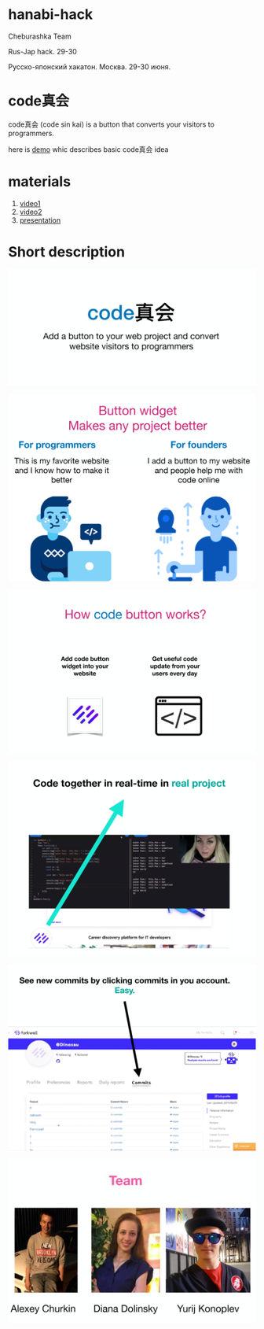 # hanabi-hack

Cheburashka Team

Rus-Jap hack. 29-30

Русско-японский хакатон. Москва. 29-30 июня.

# code真会

code真会 (code sin kai) is a button that converts your visitors to programmers.

here is [demo](http://a.kilskil.com/ide.html) whic describes basic code真会  idea

# materials

1. [video1](https://youtu.be/a6Xj6xmdb7g)
2. [video2](https://youtu.be/yPImkC8saHs)
3. [presentation](https://youtu.be/D6DnR5I_j1g)


# Short description

![alt text][pic1]

![alt text][pic2]

![alt text][pic3]

![alt text][pic4]

![alt text][pic5]

![alt text][pic6]

[pic1]:  pics/1.png "intro"
[pic2]:  pics/2.png "who"
[pic3]:  pics/3.png "how"
[pic4]:  pics/4.jpg "collaborate"
[pic5]:  pics/5.png "forkwell"
[pic6]:  pics/6.jpg "team"
